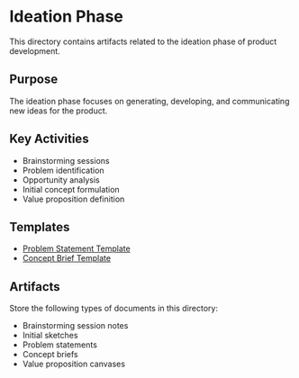 # Ideation Phase

This directory contains artifacts related to the ideation phase of product development.

## Purpose
The ideation phase focuses on generating, developing, and communicating new ideas for the product.

## Key Activities
- Brainstorming sessions
- Problem identification
- Opportunity analysis
- Initial concept formulation
- Value proposition definition

## Templates
- [Problem Statement Template](problem_statement_template.md)
- [Concept Brief Template](concept_brief_template.md)

## Artifacts
Store the following types of documents in this directory:
- Brainstorming session notes
- Initial sketches
- Problem statements
- Concept briefs
- Value proposition canvases
